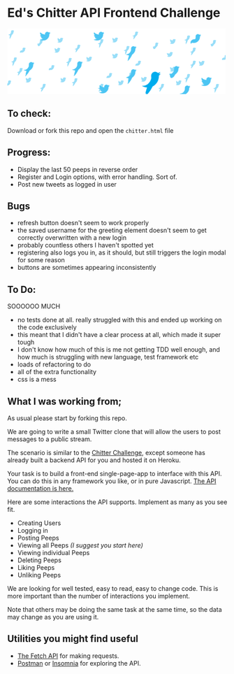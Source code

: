 # Ed's Chitter API Frontend Challenge

![](chitter.gif)


To check:
-------
Download or fork this repo and open the ```chitter.html``` file

Progress:
-------

* Display the last 50 peeps in reverse order
* Register and Login options, with error handling. Sort of.
* Post new tweets as logged in user

Bugs
-----------

* refresh button doesn't seem to work properly
* the saved username for the greeting element doesn't seem to get correctly overwritten with a new login
* probably countless others I haven't spotted yet
* registering also logs you in, as it should, but still triggers the login modal for some reason
* buttons are sometimes appearing inconsistently

To Do:
------
SOOOOOO MUCH
* no tests done at all. really struggled with this and ended up working on the code exclusively
* this meant that I didn't have a clear process at all, which made it super tough
* I don't know how much of this is me not getting TDD well enough, and how much is struggling with new language, test framework etc
* loads of refactoring to do
* all of the extra functionality
* css is a mess

What I was working from;
------------

As usual please start by forking this repo.

We are going to write a small Twitter clone that will allow the users to post messages to a public stream.

The scenario is similar to the [Chitter Challenge](https://github.com/makersacademy/chitter-challenge), except someone has already built a backend API for you and hosted it on Heroku.

Your task is to build a front-end single-page-app to interface with this API. You can do this in any framework you like, or in pure Javascript. [The API documentation is here.](https://github.com/makersacademy/chitter_api_backend)

Here are some interactions the API supports. Implement as many as you see fit.

* Creating Users
* Logging in
* Posting Peeps
* Viewing all Peeps *(I suggest you start here)*
* Viewing individual Peeps
* Deleting Peeps
* Liking Peeps
* Unliking Peeps

We are looking for well tested, easy to read, easy to change code. This is more important than the number of interactions you implement.

Note that others may be doing the same task at the same time, so the data may change as you are using it.

## Utilities you might find useful

* [The Fetch API](https://developer.mozilla.org/en-US/docs/Web/API/Fetch_API/Using_Fetch) for making requests.
* [Postman](https://www.getpostman.com/) or [Insomnia](https://insomnia.rest/) for exploring the API.
